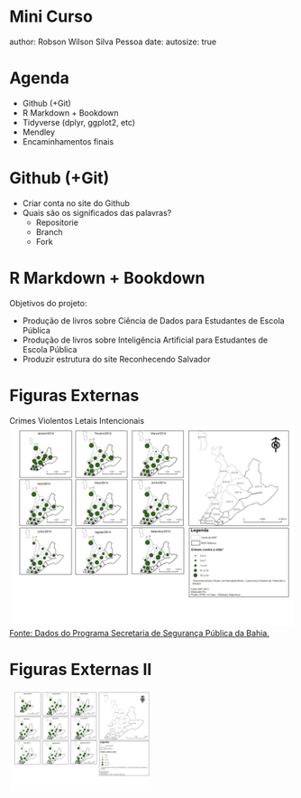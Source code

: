 Mini Curso 
========================================================
author: Robson Wilson Silva Pessoa
date: 
autosize: true

Agenda 
========================================================

- Github (+Git)
- R Markdown + Bookdown
- Tidyverse (dplyr, ggplot2, etc)
- Mendley
- Encaminhamentos finais

Github (+Git)
========================================================

- Criar conta no site do Github
- Quais são os significados das palavras?
  - Repositorie
  - Branch
  - Fork

R Markdown + Bookdown
========================================================

Objetivos do projeto: 

- Produção de livros sobre Ciência de Dados para
Estudantes de Escola Pública 
- Produção de livros sobre Inteligência Artificial para
Estudantes de Escola Pública 
- Produzir estrutura do site Reconhecendo Salvador

Figuras Externas
========================================================

  Crimes Violentos Letais Intencionais
![Crimes Violentos Letais Intencionais](copa_seg_cvli.png)
[Fonte: Dados do Programa Secretaria de Segurança Pública da Bahia. ](http://www.ssp.ba.gov.br/)

Figuras Externas II
========================================================

<img src="copa_seg_cvli.png" title="plot of chunk unnamed-chunk-1" alt="plot of chunk unnamed-chunk-1" width="50%" />


